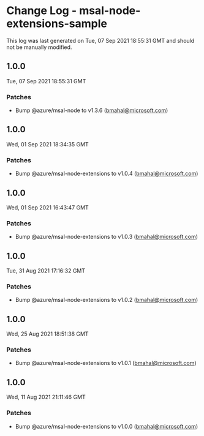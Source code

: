 # Change Log - msal-node-extensions-sample

This log was last generated on Tue, 07 Sep 2021 18:55:31 GMT and should not be manually modified.

<!-- Start content -->

## 1.0.0

Tue, 07 Sep 2021 18:55:31 GMT

### Patches

- Bump @azure/msal-node to v1.3.6 (bmahal@microsoft.com)

## 1.0.0

Wed, 01 Sep 2021 18:34:35 GMT

### Patches

- Bump @azure/msal-node-extensions to v1.0.4 (bmahal@microsoft.com)

## 1.0.0

Wed, 01 Sep 2021 16:43:47 GMT

### Patches

- Bump @azure/msal-node-extensions to v1.0.3 (bmahal@microsoft.com)

## 1.0.0

Tue, 31 Aug 2021 17:16:32 GMT

### Patches

- Bump @azure/msal-node-extensions to v1.0.2 (bmahal@microsoft.com)

## 1.0.0

Wed, 25 Aug 2021 18:51:38 GMT

### Patches

- Bump @azure/msal-node-extensions to v1.0.1 (bmahal@microsoft.com)

## 1.0.0

Wed, 11 Aug 2021 21:11:46 GMT

### Patches

- Bump @azure/msal-node-extensions to v1.0.0 (bmahal@microsoft.com)
